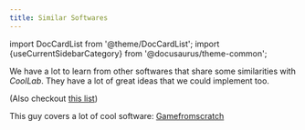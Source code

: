 ```yaml
---
title: Similar Softwares
---
```


import DocCardList from '@theme/DocCardList';
import {useCurrentSidebarCategory} from '@docusaurus/theme-common';

We have a lot to learn from other softwares that share some similarities with _CoolLab_. They have a lot of great ideas that we could implement too.

(Also checkout [this list](https://opensource.com/article/16/12/yearbook-top-open-source-creative-tools-2016))

This guy covers a lot of cool software: [Gamefromscratch](https://youtu.be/rgwNsNCpbhg)

<DocCardList items={useCurrentSidebarCategory().items}/>
